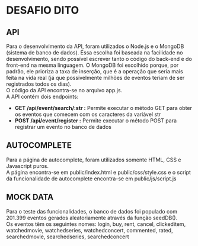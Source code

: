 # DESAFIO DITO

API
---
Para o desenvolvimento da API, foram utilizados o Node.js e o MongoDB (sistema de banco de dados). Essa escolha foi baseada na facilidade no desenvolvimento,
sendo possível escrever tanto o código do back-end e do front-end na mesma linguagem. O MongoDB foi escolhido porque, por padrão, ele prioriza a taxa de inserção,
que é a operação que seria mais feita na vida real (já que possivelmente milhões de eventos teriam de ser registrados todos os dias).
<br>
O código da API encontra-se no arquivo app.js.
<br>
A API contém dois endpoints:
- **GET /api/event/search/:str :** Permite executar o método GET para obter os eventos que comecem com os caracteres da variável str
- **POST /api/event/register :** Permite executar o método POST para registrar um evento no banco de dados

AUTOCOMPLETE
---
Para a página de autocomplete, foram utilizados somente HTML, CSS e Javascript puros.
<br>
A página encontra-se em public/index.html e public/css/style.css e o script da funcionalidade de autocomplete encontra-se em public/js/script.js

MOCK DATA
---
Para o teste das funcionalidades, o banco de dados foi populado com 201.399 eventos gerados aleatoriamente através da função seedDB().
<br>
Os eventos têm os seguintes nomes: login, buy, rent, cancel, clickeditem, watchedmovie, watchedseries, watchedconcert, commented, rated, searchedmovie,
searchedseries, searchedconcert
